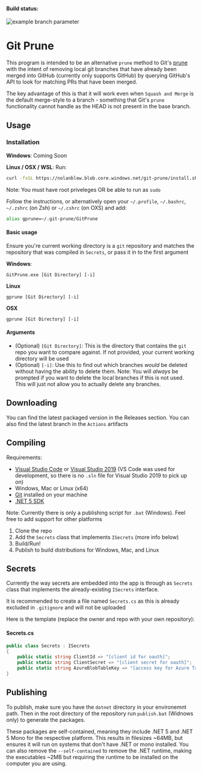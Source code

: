 #### Build status:
![example branch parameter](https://github.com/nolanblew/GitPrune/actions/workflows/dotnet.yml/badge.svg?branch=main)

# Git Prune
This program is intended to be an alternative `prune` method to Git's [prune](https://git-scm.com/docs/git-prune) with the intent of removing local git branches that have already been merged into GitHub (currently only supports GitHub) by querying GitHub's API to look for matching PRs that have been merged.

The key advantage of this is that it will work even when `Squash and Merge` is the default merge-style to a branch - something that Git's `prune` functionality cannot handle as the HEAD is not present in the base branch.

## Usage

### Installation
**Windows**: Coming Soon

**Linux / OSX / WSL**:
Run:
```bash
curl -fsSL https://nolanblew.blob.core.windows.net/git-prune/install.sh | bash
```

Note: You must have root priveleges OR be able to run as `sudo`

Follow the instructions, or alternatively open your `~/.profile`, `~/.bashrc`, `~/.zshrc` (on Zsh) or `~/.cshrc` (on OXS) and add:
```bash
alias gprune=~/.git-prune/GitPrune
```

#### Basic usage

Ensure you're current working directory is a `git` repository and matches the repository that was compiled in `Secrets`, or pass it in to the first argument

**Windows**:
```shell
GitPrune.exe [Git Directory] [-i]
```

**Linux**
```shell
gprune [Git Directory] [-i]
```

**OSX**
```shell
gprune [Git Directory] [-i]
```

#### Arguments
 - (Optional) `[Git Directory]`: This is the directory that contains the `git` repo you want to compare against. If not provided, your current working directory will be used
 - (Optional) `[-i]`: Use this to find out which branches _would_ be deleted without having the ability to delete them. Note: You will _always_ be prompted if you want to delete the local branches if this is not used. This will just not allow you to actually delete any branches.

## Downloading
You can find the latest packaged version in the Releases section. You can also find the latest branch in the `Actions` artifacts

## Compiling
Requirements:
 - [Visual Studio Code](https://visualstudio.microsoft.com/) or [Visual Studio 2019](https://visualstudio.microsoft.com/) (VS Code was used for development, so there is no `.sln` file for Visual Studio 2019 to pick up on)
 - Windows, Mac or Linux (x64)
 - [Git](https://git-scm.com/downloads) installed on your machine
 - [.NET 5 SDK](https://dotnet.microsoft.com/download/dotnet/5.0)

Note: Currently there is only a publishing script for `.bat` (Windows). Feel free to add support for other platforms

1. Clone the repo
0. Add the `Secrets` class that implements `ISecrets` (more info below)
0. Build/Run!
0. Publish to build distributions for Windows, Mac, and Linux

## Secrets
Currently the way secrets are embedded into the app is through as `Secrets` class that implements the already-existing `ISecrets` interface.

It is recommended to create a file named `Secrets.cs` as this is already excluded in `.gitignore` and will not be uploaded

Here is the template (replace the owner and repo with your own repository):

#### Secrets.cs
```c#
public class Secrets : ISecrets
{
    public static string ClientId => "[client id for oauth]";
    public static string ClientSecret => "[client secret for oauth]";
    public static string AzureBlobTableKey => "[access key for Azure Table Blob that holds the version number]";
}
```

## Publishing
To publish, make sure you have the `dotnet` directory in your environemnt path. Then in the root directory of the repository run `publish.bat` (Widnows only) to generate the packages.

These packages are self-contained, meaning they include .NET 5 and .NET 5 Mono for the respective platform. This results in filesizes ~64MB, but ensures it will run on systems that don't have .NET or mono installed. You can also remove the `--self-contained` to remove the .NET runtime, making the executables ~2MB but requiring the runtime to be installed on the computer you are using.

